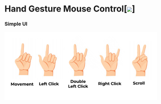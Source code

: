 # Hand Gesture Mouse Control[![](https://img.shields.io/badge/python-3.8.5-blue.svg)]
 
### Simple UI
<img src='https://github.com/VrushabhTawde/Hand-Gesture-Mouse-ai/blob/master/gestures.jpg'>
